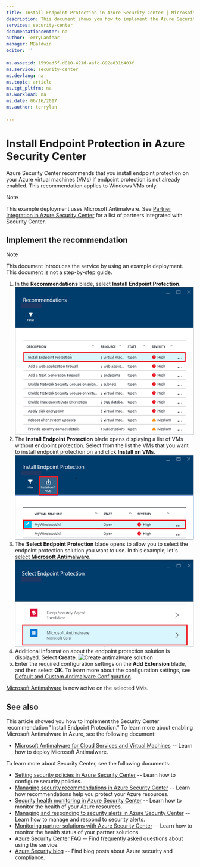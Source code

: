 ```yaml
---
title: Install Endpoint Protection in Azure Security Center | Microsoft Docs
description: This document shows you how to implement the Azure Security Center recommendation **Install Endpoint Protection**.
services: security-center
documentationcenter: na
author: TerryLanfear
manager: MBaldwin
editor: ''

ms.assetid: 1599ad5f-d810-421d-aafc-892e831b403f
ms.service: security-center
ms.devlang: na
ms.topic: article
ms.tgt_pltfrm: na
ms.workload: na
ms.date: 06/16/2017
ms.author: terrylan

---
```

# Install Endpoint Protection in Azure Security Center
Azure Security Center recommends that you install endpoint protection on your Azure virtual machines (VMs) if endpoint protection is not already enabled. This recommendation applies to Windows VMs only.

> [!NOTE]
> This example deployment uses Microsoft Antimalware. See [Partner Integration in Azure Security Center](security-center-partner-integration.md#what-partners-are-integrated-with-security-center) for a list of partners integrated with Security Center.  
>
>

## Implement the recommendation

> [!NOTE]
> This document introduces the service by using an example deployment.  This document is not a step-by-step guide.
>
>

1. In the **Recommendations** blade, select **Install Endpoint Protection**.
   ![Select Install Endpoint Protection][1]
2. The **Install Endpoint Protection** blade opens displaying a list of VMs without endpoint protection. Select from the list the VMs that you want to install endpoint protection on and click **Install on VMs**.
   ![Select VMs to install Endpoint Protection on][2]
3. The **Select Endpoint Protection** blade opens to allow you to select the endpoint protection solution you want to use. In this example, let's select **Microsoft Antimalware**.
   ![Select Endpoint Protection][3]
4. Additional information about the endpoint protection solution is displayed. Select **Create**.
   ![Create antimalware solution][4]
5. Enter the required configuration settings on the **Add Extension** blade, and then select **OK**. To learn more about the configuration settings, see [Default and Custom Antimalware Configuration](../security/azure-security-antimalware.md#default-and-custom-antimalware-configuration).

[Microsoft Antimalware](../security/azure-security-antimalware.md) is now active on the selected VMs.

## See also
This article showed you how to implement the Security Center recommendation "Install Endpoint Protection." To learn more about enabling Microsoft Antimalware in Azure, see the following document:

* [Microsoft Antimalware for Cloud Services and Virtual Machines](../security/azure-security-antimalware.md) -- Learn how to deploy Microsoft Antimalware.

To learn more about Security Center, see the following documents:

* [Setting security policies in Azure Security Center](security-center-policies.md) -- Learn how to configure security policies.
* [Managing security recommendations in Azure Security Center](security-center-recommendations.md) -- Learn how recommendations help you protect your Azure resources.
* [Security health monitoring in Azure Security Center](security-center-monitoring.md) -- Learn how to monitor the health of your Azure resources.
* [Managing and responding to security alerts in Azure Security Center](security-center-managing-and-responding-alerts.md) -- Learn how to manage and respond to security alerts.
* [Monitoring partner solutions with Azure Security Center](security-center-partner-solutions.md) -- Learn how to monitor the health status of your partner solutions.
* [Azure Security Center FAQ](security-center-faq.md) -- Find frequently asked questions about using the service.
* [Azure Security blog](http://blogs.msdn.com/b/azuresecurity/) -- Find blog posts about Azure security and compliance.

<!--Image references-->
[1]:./media/security-center-install-endpoint-protection/select-install-endpoint-protection.png
[2]:./media/security-center-install-endpoint-protection/install-endpoint-protection-blade.png
[3]:./media/security-center-install-endpoint-protection/select-endpoint-protection.png
[4]:./media/security-center-install-endpoint-protection/create-antimalware-solution.png
